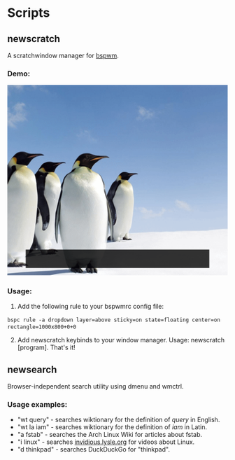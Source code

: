 # Scripts

## newscratch
A scratchwindow manager for [bspwm](https://github.com/baskerville/bspwm).
### Demo:
![scratchpads](scratchpads.gif)
### Usage:
1. Add the following rule to your bspwmrc config file:	
```
bspc rule -a dropdown layer=above sticky=on state=floating center=on rectangle=1000x800+0+0
```
2. Add newscratch keybinds to your window manager. Usage: newscratch [program]. That's it!

## newsearch
Browser-independent search utility using dmenu and wmctrl.

### Usage examples:
* "wt query" - searches wiktionary for the definition of *query* in English.
* "wt la iam" - searches wiktionary for the definition of *iam* in Latin.
* "a fstab" - searches the Arch Linux Wiki for articles about fstab.
* "i linux" - searches [invidious.lysle.org](https://invidious.lysle.org) for videos about Linux.
* "d thinkpad" - searches DuckDuckGo for "thinkpad".
